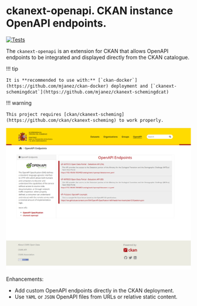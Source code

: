 # ckanext-openapi. CKAN instance OpenAPI endpoints.


[![Tests](https://github.com/mjanez/ckanext-openapi/actions/workflows/test.yml/badge.svg)](https://github.com/mjanez/ckanext-openapi/actions)


The `ckanext-openapi` is an extension for CKAN that allows OpenAPI endpoints to be integrated and displayed directly from the CKAN catalogue.

!!! tip
    
    It is **recommended to use with:** [`ckan-docker`](https://github.com/mjanez/ckan-docker) deployment and [`ckanext-schemingdcat`](https://github.com/mjanez/ckanext-schemingdcat)

!!! warning

    This project requires [ckan/ckanext-scheming](https://github.com/ckan/ckanext-scheming) to work properly.

![image](./v1/img/openapi_endpoints.png)

Enhancements:

- Add custom OpenAPI endpoints directly in the CKAN deployment.
- Use `YAML` or `JSON` OpenAPI files from URLs or relative static content.